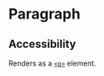 # Paragraph

## Accessibility

Renders as a [`<p>`](https://developer.mozilla.org/en-US/docs/Web/HTML/Element/p) element.
